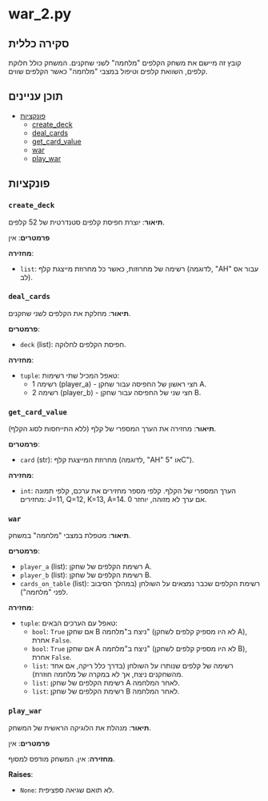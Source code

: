 # war_2.py

## סקירה כללית

קובץ זה מיישם את משחק הקלפים "מלחמה" לשני שחקנים. המשחק כולל חלוקת קלפים, השוואת קלפים וטיפול במצבי "מלחמה" כאשר הקלפים שווים.

## תוכן עניינים

- [פונקציות](#פונקציות)
    - [create_deck](#create_deck)
    - [deal_cards](#deal_cards)
    - [get_card_value](#get_card_value)
    - [war](#war)
    - [play_war](#play_war)

## פונקציות

### `create_deck`

**תיאור**: יוצרת חפיסת קלפים סטנדרטית של 52 קלפים.

**פרמטרים**: אין

**מחזירה**:
- `list`: רשימה של מחרוזות, כאשר כל מחרוזת מייצגת קלף (לדוגמה, "AH" עבור אס לב).

### `deal_cards`

**תיאור**: מחלקת את הקלפים לשני שחקנים.

**פרמטרים**:
- `deck` (list): חפיסת הקלפים לחלוקה.

**מחזירה**:
- `tuple`: טאפל המכיל שתי רשימות:
  -  רשימה 1 (player_a)  - חצי ראשון של החפיסה עבור שחקן A.
  -  רשימה 2 (player_b)  - חצי שני של החפיסה עבור שחקן B.

### `get_card_value`

**תיאור**: מחזירה את הערך המספרי של קלף (ללא התייחסות לסוג הקלף).

**פרמטרים**:
- `card` (str): מחרוזת המייצגת קלף (לדוגמה, "AH" או "5C").

**מחזירה**:
- `int`: הערך המספרי של הקלף. קלפי מספר מחזירים את ערכם, קלפי תמונה מחזירים: J=11, Q=12, K=13, A=14. אם ערך לא מזוהה, יוחזר 0.

### `war`

**תיאור**: מטפלת במצבי "מלחמה" במשחק.

**פרמטרים**:
- `player_a` (list): רשימת הקלפים של שחקן A.
- `player_b` (list): רשימת הקלפים של שחקן B.
- `cards_on_table` (list): רשימת הקלפים שכבר נמצאים על השולחן (במהלך הסיבוב לפני "מלחמה").

**מחזירה**:
- `tuple`: טאפל עם הערכים הבאים:
  - `bool`: `True` אם שחקן B ניצח ב"מלחמה" (לא היו מספיק קלפים לשחקן A), אחרת `False`.
  - `bool`: `True` אם שחקן A ניצח ב"מלחמה" (לא היו מספיק קלפים לשחקן B), אחרת `False`.
  - `list`: רשימה של קלפים שנותרו על השולחן (בדרך כלל ריקה, אם אחד מהשחקנים ניצח, אך לא במקרה של מלחמה חוזרת).
   - `list`: רשימת הקלפים של שחקן A לאחר המלחמה.
   - `list`: רשימת הקלפים של שחקן B לאחר המלחמה.

### `play_war`

**תיאור**: מנהלת את הלוגיקה הראשית של המשחק.

**פרמטרים**: אין

**מחזירה**: אין. המשחק מודפס למסוף.

**Raises**:
  - `None`: לא תואם שגיאה ספציפית.